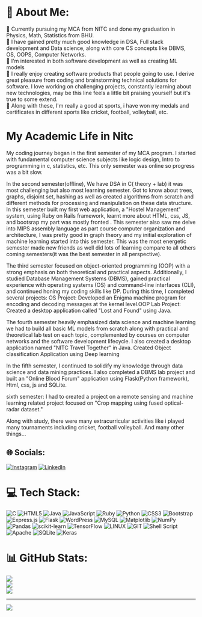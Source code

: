 # 💫 About Me:
🔭 Currently pursuing my MCA from NITC and done my graduation in Physics, Math, Statistics from BHU.</br>
🌱  I have gained pretty much good knowledge in DSA, Full stack development and Data science, along with core CS concepts like DBMS, OS, OOPS, Computer Networks.</br>
🌱 I'm interested in both software development as well as creating ML models</br>
🌱 I really enjoy creating software products that people going to use. I derive great pleasure from coding and brainstorming technical solutions for software. I love working on challenging projects, constantly learning about new technologies, may be this line feels a little bit praising yourself but it's true to some extend.</br>
🌱 Along with these, I'm really a good at sports, i have won my medals and certificates in different sports like cricket, football, volleyball,   etc.</br>

# My Academic Life in Nitc
My coding journey began in the first semester of my MCA program.  I started with fundamental computer science subjects like logic design, Intro to programming in c, statistics, etc. This only semester was online so progress was a bit slow.

In the second semester(offline), We have DSA in C( theory + lab) it was most challenging but also most learning semester. Got to know about trees, graphs, disjoint set, hashing as well as created algorithms from scratch and different methods for processing and manipulation on these data structure. In this semester built my first web application, a "Hostel Management" system, using Ruby on Rails framework, learnt more about HTML, css, JS, and bootsrap my part was mostly fronted . This semester also saw me delve into  MIPS assembly language as part course computer organization and architecture, I was pretty good in graph theory and my initial exploration of machine learning started into this semester. This was the most energetic semester made new friends as well did lots of learning compare to all others coming semesters(it was the best semester in all perspective).

The third semester focused on object-oriented programming (OOP) with a strong emphasis on both theoretical and practical aspects.  Additionally, I studied Database Management Systems (DBMS), gained practical experience with operating systems (OS) and command-line interfaces (CLI), and continued honing my coding skills like DP.  During this time, I completed several projects:
OS Project: Developed an Enigma machine program for encoding and decoding messages at the kernel level.OOP Lab Project: Created a desktop application called "Lost and Found" using Java.

The fourth semester heavily emphasized data science and machine learning we had to build all basic ML models from scratch along with practical and theoretical lab test on each topic, complemented by courses on computer networks and the software development lifecycle.  I also created a desktop application named "NITC Travel Together" in Java. Created Object classification Application using Deep learning

In the fifth semester, I continued to solidify my knowledge through data science and data mining practices.  I also completed a DBMS lab project and built an "Online Blood Forum" application using Flask(Python framework), Html, css, js and SQLite.

sixth semester: I had to created a project on a remote sensing and machine learning related project focused on "Crop mapping using fused optical-radar dataset."

Along with study, there were many extracurricular activities like i played many tournaments including cricket, football volleyball. And many other things...

## 🌐 Socials:
[![Instagram](https://img.shields.io/badge/Instagram-%23E4405F.svg?logo=Instagram&logoColor=white)](https://instagram.com/singh.prakash2) [![LinkedIn](https://img.shields.io/badge/LinkedIn-%230077B5.svg?logo=linkedin&logoColor=white)](https://linkedin.com/in/prakash-singh-bb6a99174) 

# 💻 Tech Stack:
![C](https://img.shields.io/badge/c-%2300599C.svg?style=for-the-badge&logo=c&logoColor=white) ![HTML5](https://img.shields.io/badge/html5-%23E34F26.svg?style=for-the-badge&logo=html5&logoColor=white) ![Java](https://img.shields.io/badge/java-%23ED8B00.svg?style=for-the-badge&logo=openjdk&logoColor=white) ![JavaScript](https://img.shields.io/badge/javascript-%23323330.svg?style=for-the-badge&logo=javascript&logoColor=%23F7DF1E) ![Ruby](https://img.shields.io/badge/ruby-%23CC342D.svg?style=for-the-badge&logo=ruby&logoColor=white) ![Python](https://img.shields.io/badge/python-3670A0?style=for-the-badge&logo=python&logoColor=ffdd54) ![CSS3](https://img.shields.io/badge/css3-%231572B6.svg?style=for-the-badge&logo=css3&logoColor=white) ![Bootstrap](https://img.shields.io/badge/bootstrap-%238511FA.svg?style=for-the-badge&logo=bootstrap&logoColor=white) ![Express.js](https://img.shields.io/badge/express.js-%23404d59.svg?style=for-the-badge&logo=express&logoColor=%2361DAFB) ![Flask](https://img.shields.io/badge/flask-%23000.svg?style=for-the-badge&logo=flask&logoColor=white) ![WordPress](https://img.shields.io/badge/WordPress-%23117AC9.svg?style=for-the-badge&logo=WordPress&logoColor=white) ![MySQL](https://img.shields.io/badge/mysql-%2300000f.svg?style=for-the-badge&logo=mysql&logoColor=white) ![Matplotlib](https://img.shields.io/badge/Matplotlib-%23ffffff.svg?style=for-the-badge&logo=Matplotlib&logoColor=black) ![NumPy](https://img.shields.io/badge/numpy-%23013243.svg?style=for-the-badge&logo=numpy&logoColor=white) ![Pandas](https://img.shields.io/badge/pandas-%23150458.svg?style=for-the-badge&logo=pandas&logoColor=white) ![scikit-learn](https://img.shields.io/badge/scikit--learn-%23F7931E.svg?style=for-the-badge&logo=scikit-learn&logoColor=white) ![TensorFlow](https://img.shields.io/badge/TensorFlow-%23FF6F00.svg?style=for-the-badge&logo=TensorFlow&logoColor=white) ![LINUX](https://img.shields.io/badge/Linux-FCC624?style=for-the-badge&logo=linux&logoColor=black) ![GIT](https://img.shields.io/badge/Git-fc6d26?style=for-the-badge&logo=git&logoColor=white)
![Shell Script](https://img.shields.io/badge/shell_script-%23121011.svg?style=for-the-badge&logo=gnu-bash&logoColor=white) ![Apache](https://img.shields.io/badge/apache-%23D42029.svg?style=for-the-badge&logo=apache&logoColor=white) ![SQLite](https://img.shields.io/badge/sqlite-%2307405e.svg?style=for-the-badge&logo=sqlite&logoColor=white) ![Keras](https://img.shields.io/badge/Keras-%23D00000.svg?style=for-the-badge&logo=Keras&logoColor=white)

# 📊 GitHub Stats:
![](https://github-readme-stats.vercel.app/api?username=prakashgolusingh&theme=dark&hide_border=false&include_all_commits=false&count_private=false)<br/>
![](https://github-readme-streak-stats.herokuapp.com/?user=prakashgolusingh&theme=dark&hide_border=false)<br/>
![](https://github-readme-stats.vercel.app/api/top-langs/?username=prakashgolusingh&theme=dark&hide_border=false&include_all_commits=false&count_private=false&layout=compact)

---
[![](https://visitcount.itsvg.in/api?id=prakashgolusingh&icon=0&color=0)](https://visitcount.itsvg.in)

<!-- Proudly created with GPRM ( https://gprm.itsvg.in ) -->

